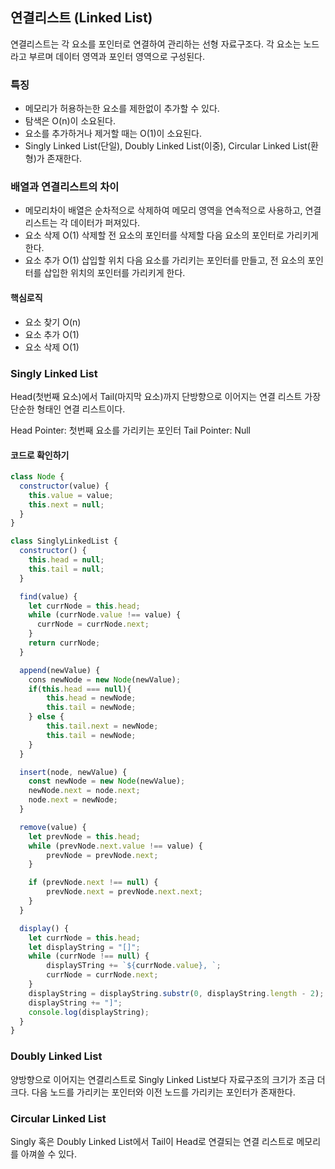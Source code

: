 ## 연결리스트 (Linked List)

연결리스트는 각 요소를 포인터로 연결하여 관리하는 선형 자료구조다.
각 요소는 노드라고 부르며 데이터 영역과 포인터 영역으로 구성된다.

### 특징

- 메모리가 허용하는한 요소를 제한없이 추가할 수 있다.
- 탐색은 O(n)이 소요된다.
- 요소를 추가하거나 제거할 때는 O(1)이 소요된다.
- Singly Linked List(단일), Doubly Linked List(이중), Circular Linked List(환형)가 존재한다.

### 배열과 연결리스트의 차이

- 메모리차이
  배열은 순차적으로 삭제하여 메모리 영역을 연속적으로 사용하고, 연결 리스트는 각 데이터가 퍼져있다.
- 요소 삭제 O(1)
  삭제할 전 요소의 포인터를 삭제할 다음 요소의 포인터로 가리키게 한다.
- 요소 추가 O(1)
  삽입할 위치 다음 요소를 가리키는 포인터를 만들고, 전 요소의 포인터를 삽입한 위치의 포인터를 가리키게 한다.

#### 핵심로직

- 요소 찾기 O(n)
- 요소 추가 O(1)
- 요소 삭제 O(1)

### Singly Linked List

Head(첫번째 요소)에서 Tail(마지막 요소)까지 단방향으로 이어지는 연결 리스트
가장 단순한 형태인 연결 리스트이다.

Head Pointer: 첫번째 요소를 가리키는 포인터
Tail Pointer: Null

#### 코드로 확인하기

```jsx
class Node {
  constructor(value) {
    this.value = value;
    this.next = null;
  }
}

class SinglyLinkedList {
  constructor() {
    this.head = null;
    this.tail = null;
  }

  find(value) {
    let currNode = this.head;
    while (currNode.value !== value) {
      currNode = currNode.next;
    }
    return currNode;
  }

  append(newValue) {
    cons newNode = new Node(newValue);
    if(this.head === null){
        this.head = newNode;
        this.tail = newNode;
    } else {
        this.tail.next = newNode;
        this.tail = newNode;
    }
  }

  insert(node, newValue) {
    const newNode = new Node(newValue);
    newNode.next = node.next;
    node.next = newNode;
  }

  remove(value) {
    let prevNode = this.head;
    while (prevNode.next.value !== value) {
        prevNode = prevNode.next;
    }

    if (prevNode.next !== null) {
        prevNode.next = prevNode.next.next;
    }
  }

  display() {
    let currNode = this.head;
    let displayString = "[]";
    while (currNode !== null) {
        displaySTring += `${currNode.value}, `;
        currNode = currNode.next;
    }
    displayString = displayString.substr(0, displayString.length - 2);
    displayString += "]";
    console.log(displayString);
  }
}
```

### Doubly Linked List

양방향으로 이어지는 연결리스트로 Singly Linked List보다 자료구조의 크기가 조금 더 크다.
다음 노드를 가리키는 포인터와 이전 노드를 가리키는 포인터가 존재한다.

### Circular Linked List

Singly 혹은 Doubly Linked List에서 Tail이 Head로 연결되는 연결 리스트로 메모리를 아껴쓸 수 있다.
